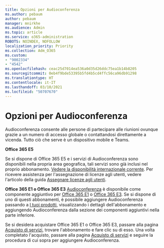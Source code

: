 ```yaml
---
title: Opzioni per Audioconferenza
ms.author: pebaum
author: pebaum
manager: mnirkhe
ms.audience: Admin
ms.topic: article
ms.service: o365-administration
ROBOTS: NOINDEX, NOFOLLOW
localization_priority: Priority
ms.collection: Adm_O365
ms.custom:
- "9002334"
- "4542"
ms.openlocfilehash: ceac25d7014ea536a0d35d26ddc75ea1b14b8205
ms.sourcegitcommit: 0eb4f9bde53395b5fd4b5cd4ffc56ca96db91298
ms.translationtype: HT
ms.contentlocale: it-IT
ms.lasthandoff: 03/10/2021
ms.locfileid: "50707670"
---
```

# <a name="options-for-audio-conferencing"></a>Opzioni per Audioconferenza

Audioconferenza consente alle persone di partecipare alle riunioni ovunque grazie a un numero di accesso globale o contattandosi direttamente a vicenda. Tutto ciò che serve è un dispositivo mobile e Teams.

**Office 365 E5**

Se si dispone di Office 365 E5 e i servizi di Audioconferenza sono disponibili nella propria area geografica, tali servizi sono già inclusi nel proprio abbonamento. [Vedere la disponibilità internazionale corrente](https://go.microsoft.com/fwlink/p/?LinkID=839556). Per ricevere assistenza per l'assegnazione di licenze agli utenti, vedere l'articolo della guida [Assegnare licenze agli utenti](https://docs.microsoft.com/microsoft-365/admin/manage/assign-licenses-to-users).

**Office 365 E1 o Office 365 E3**
[Audioconferenza](https://docs.microsoft.com/microsoftteams/audio-conferencing-in-office-365) è disponibile come componente aggiuntivo per [Office 365 E1](https://www.microsoft.com/microsoft-365/business/office-365-enterprise-e1-business-software) o [Office 365 E3](https://www.microsoft.com/microsoft-365/business/office-365-enterprise-e3-business-software).  Se si dispone di uno di questi abbonamenti, è possibile aggiungere Audioconferenza passando a [I tuoi prodotti](https://go.microsoft.com/fwlink/p/?linkid=842054), visualizzando i dettagli dell'abbonamento e aggiungendo Audioconferenza dalla sezione dei componenti aggiuntivi nella parte inferiore.

Se si desidera acquistare Office 365 E1 o Office 365 E3, passare alla pagina [Acquisto di servizi](https://go.microsoft.com/fwlink/p/?linkid=868433), trovare l'abbonamento e fare clic su di esso.  Una volta completato l'acquisto, passare alla pagina [Acquisto di servizi](https://go.microsoft.com/fwlink/p/?linkid=868433) e seguire la procedura di cui sopra per aggiungere Audioconferenza.

